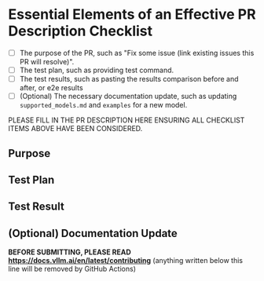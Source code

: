 # Essential Elements of an Effective PR Description Checklist

- [ ] The purpose of the PR, such as "Fix some issue (link existing issues this PR will resolve)".
- [ ] The test plan, such as providing test command.
- [ ] The test results, such as pasting the results comparison before and after, or e2e results
- [ ] (Optional) The necessary documentation update, such as updating `supported_models.md` and `examples` for a new model.

PLEASE FILL IN THE PR DESCRIPTION HERE ENSURING ALL CHECKLIST ITEMS ABOVE HAVE BEEN CONSIDERED.

## Purpose

## Test Plan

## Test Result

## (Optional) Documentation Update

**BEFORE SUBMITTING, PLEASE READ <https://docs.vllm.ai/en/latest/contributing>** (anything written below this line will be removed by GitHub Actions)
